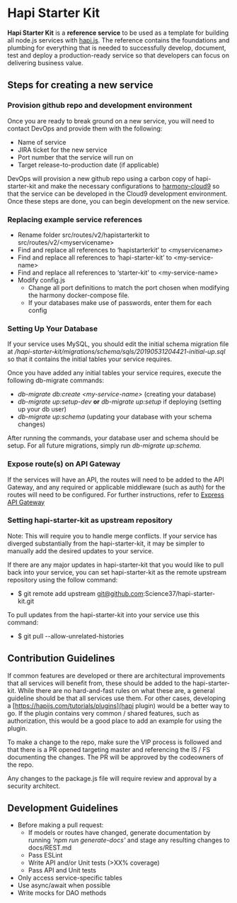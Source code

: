 # Hapi Starter Kit

**Hapi Starter Kit** is a **reference service** to be used as a template for 
building all node.js services with [hapi.js](https://hapijs.com/). The reference contains 
the foundations and plumbing for everything that is needed to successfully develop, document, test and 
deploy a production-ready service so that developers can focus on delivering business value.

## Steps for creating a new service

### Provision github repo and development environment
Once you are ready to break ground on a new service, you will need to contact 
DevOps and provide them with the following:

- Name of service
- JIRA ticket for the new service
- Port number that the service will run on
- Target release-to-production date (if applicable)

DevOps will provision a new github repo using a carbon copy of hapi-starter-kit and 
make the necessary configurations to [harmony-cloud9](https://github.com/Science37/harmony-cloud9)
so that the service can be developed in the Cloud9 development environment. Once these steps are done, you 
can begin development on the new service.

### Replacing example service references

* Rename folder src/routes/v2/hapistarterkit to src/routes/v2/\<myservicename\>
* Find and replace all references to ‘hapistarterkit’ to \<myservicename\>
* Find and replace all references to ‘hapi-starter-kit’ to \<my-service-name\>
* Find and replace all references to ‘starter-kit’ to \<my-service-name\>
* Modify config.js
    * Change all port definitions to match the port chosen when modifying the harmony docker-compose file.
    * If your databases make use of passwords, enter them for each config

### Setting Up Your Database

If your service uses MySQL, you should edit the initial schema migration file at
_\/hapi-starter-kit\/migrations\/schema\/sqls\/20190531204421-initial-up.sql_ so that it contains the initial tables your service requires.

Once you have added any initial tables your service requires, execute the following db-migrate commands:

* _db-migrate db:create \<my-service-name\>_ (creating your database)
* _db-migrate up:setup-dev_ **or** _db-migrate up:setup_ if deploying (setting up your db user)
* _db-migrate up:schema_ (updating your database with your schema changes)

After running the commands, your database user and schema should be setup. For all future migrations, simply run _db-migrate up:schema_.

### Expose route(s) on API Gateway
If the services will have an API, the routes will need to be added to the API Gateway, and
any required or applicable middleware (such as auth) for the routes will need to be configured. 
For further instructions, refer to [Express API Gateway](https://github.com/Science37/nora-api-gateway)

### Setting hapi-starter-kit as upstream repository
Note: This will require you to handle merge conflicts. If your service has diverged substantially from the hapi-starter-kit, 
it may be simpler to manually add the desired updates to your service.

If there are any major updates in hapi-starter-kit that you would like to pull back into your service, you can set hapi-starter-kit as
the remote upstream repository using the follow command:
* $ git remote add upstream git@github.com:Science37/hapi-starter-kit.git

To pull updates from the hapi-starter-kit into your service use this command:
* $ git pull --allow-unrelated-histories

## Contribution Guidelines

If common features are developed or there are architectural improvements that all services will benefit from,
these should be added to the hapi-starter-kit. While there are no hard-and-fast rules on what these are,
a general guideline should be that all services use them. For other cases, developing a 
[https://hapijs.com/tutorials/plugins](hapi plugin) would be a better way to go. If the plugin contains 
very common / shared features, such as authorization, this would be a good place to add an example for 
using the plugin.

To make a change to the repo, make sure the VIP process is followed and that there is a PR opened targeting master 
and referencing the IS / FS documenting the changes. The PR will be approved by the codeowners of the repo.

Any changes to the package.js file will require review and approval by a security architect.


## Development Guidelines

* Before making a pull request:
  * If models or routes have changed, generate documentation by running _'npm run generate-docs'_
  and stage any resulting changes to docs/REST.md
  * Pass ESLint
  * Write API and/or Unit tests (>XX% coverage)
  * Pass API and Unit tests
* Only access service-specific tables
* Use async/await when possible
* Write mocks for DAO methods

